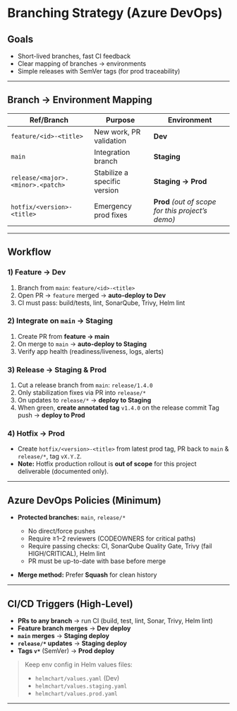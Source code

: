 # Branching Strategy (Azure DevOps)

## Goals

* Short-lived branches, fast CI feedback
* Clear mapping of branches → environments
* Simple releases with SemVer tags (for prod traceability)

---

## Branch → Environment Mapping

| Ref/Branch                        | Purpose                      | Environment                                       |
| --------------------------------- | ---------------------------- | ------------------------------------------------- |
| `feature/<id>-<title>`            | New work, PR validation      | **Dev**                                           |
| `main`                            | Integration branch           | **Staging**                                       |
| `release/<major>.<minor>.<patch>` | Stabilize a specific version | **Staging → Prod**                                |
| `hotfix/<version>-<title>`        | Emergency prod fixes         | **Prod** *(out of scope for this project’s demo)* |

---

## Workflow

### 1) Feature → Dev

1. Branch from `main`: `feature/<id>-<title>`
2. Open PR → `feature` merged → **auto-deploy to Dev**
3. CI must pass: build/tests, lint, SonarQube, Trivy, Helm lint

### 2) Integrate on `main` → Staging

1. Create PR from **feature → main**
2. On merge to `main` → **auto-deploy to Staging**
3. Verify app health (readiness/liveness, logs, alerts)

### 3) Release → Staging & Prod

1. Cut a release branch from `main`: `release/1.4.0`
2. Only stabilization fixes via PR into `release/*`
3. On updates to `release/*` → **deploy to Staging**
4. When green, **create annotated tag** `v1.4.0` on the release commit
   Tag push → **deploy to Prod**

### 4) Hotfix → Prod

* Create `hotfix/<version>-<title>` from latest prod tag, PR back to `main` & `release/*`, tag `vX.Y.Z`.
* **Note:** Hotfix production rollout is **out of scope** for this project deliverable (documented only).

---

## Azure DevOps Policies (Minimum)

* **Protected branches:** `main`, `release/*`

  * No direct/force pushes
  * Require ≥1–2 reviewers (CODEOWNERS for critical paths)
  * Require passing checks: CI, SonarQube Quality Gate, Trivy (fail HIGH/CRITICAL), Helm lint
  * PR must be up-to-date with base before merge
* **Merge method:** Prefer **Squash** for clean history

---

## CI/CD Triggers (High-Level)

* **PRs to any branch** → run CI (build, test, lint, Sonar, Trivy, Helm lint)
* **Feature branch merges** → **Dev deploy**
* **`main` merges** → **Staging deploy**
* **`release/*` updates** → **Staging deploy**
* **Tags `v*`** (SemVer) → **Prod deploy**

> Keep env config in Helm values files:
>
> * `helmchart/values.yaml` (Dev)
> * `helmchart/values.staging.yaml`
> * `helmchart/values.prod.yaml`

---

